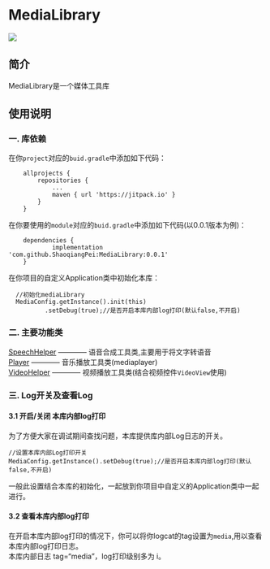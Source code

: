 # MediaLibrary

[![](https://jitpack.io/v/ShaoqiangPei/MediaLibrary.svg)](https://jitpack.io/#ShaoqiangPei/MediaLibrary)

## 简介
MediaLibrary是一个媒体工具库

## 使用说明
### 一. 库依赖
在你`project`对应的`buid.gradle`中添加如下代码：
```
	allprojects {
		repositories {
			...
			maven { url 'https://jitpack.io' }
		}
	}
```
在你要使用的`module`对应的`buid.gradle`中添加如下代码(以0.0.1版本为例)：
```
	dependencies {
	        implementation 'com.github.ShaoqiangPei:MediaLibrary:0.0.1'
	}
```
在你项目的自定义Application类中初始化本库：
```
  //初始化mediaLibrary
  MediaConfig.getInstance().init(this)
          .setDebug(true);//是否开启本库内部log打印(默认false,不开启)
```
### 二. 主要功能类
[SpeechHelper](https://github.com/ShaoqiangPei/MediaLibrary/blob/master/readme/SpeechHelper%E4%BD%BF%E7%94%A8%E8%AF%B4%E6%98%8E.md) ———— 语音合成工具类,主要用于将文字转语音   
[Player](https://github.com/ShaoqiangPei/MediaLibrary/blob/master/readme/Player%E4%BD%BF%E7%94%A8%E8%AF%B4%E6%98%8E.md) ———— 音乐播放工具类(mediaplayer)  
[VideoHelper](https://github.com/ShaoqiangPei/MediaLibrary/blob/master/readme/VideoHelper%E4%BD%BF%E7%94%A8%E8%AF%B4%E6%98%8E.md) ———— 视频播放工具类(结合视频控件`VideoView`使用)  
### 三. Log开关及查看Log
#### 3.1 开启/关闭 本库内部log打印
为了方便大家在调试期间查找问题，本库提供库内部Log日志的开关。
```
//设置本库内部Log打印开关
MediaConfig.getInstance().setDebug(true);//是否开启本库内部log打印(默认false,不开启)
```
一般此设置结合本库的初始化，一起放到你项目中自定义的Application类中一起进行。  
#### 3.2 查看本库内部log打印
在开启本库内部log打印的情况下，你可以将你logcat的tag设置为`media`,用以查看本库内部log打印日志。  
本库内部日志 tag=“media”，log打印级别多为 i。

